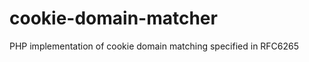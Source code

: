 cookie-domain-matcher
=====================

PHP implementation of cookie domain matching specified in RFC6265
